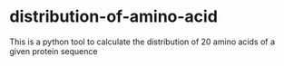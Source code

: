 # distribution-of-amino-acid
This is a python tool to calculate the distribution of 20 amino acids of a given protein sequence
